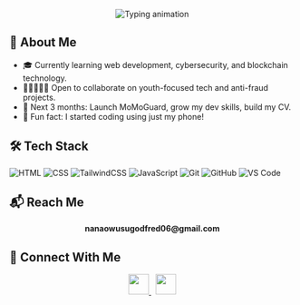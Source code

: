 <!-- Animated Intro -->
<p align="center">
  <img src="https://readme-typing-svg.herokuapp.com?font=Fira+Code&duration=3000&pause=1000&color=00F7FF&center=true&vCenter=true&width=450&lines=Hi+there+%F0%9F%91%8B+I'm+Godfred+Nana+Owusu;Web+Dev+%7C+Cybersecurity+%7C+Blockchain+Explorer;Building+Tech+That+Protects+and+Empowers" alt="Typing animation" />
</p>

## 🚀 About Me
- 🎓 Currently learning web development, cybersecurity, and blockchain technology.
- 🧑🏾‍🤝‍🧑🏾 Open to collaborate on youth-focused tech and anti-fraud projects.
- 🌱 Next 3 months: Launch MoMoGuard, grow my dev skills, build my CV.
- 🧠 Fun fact: I started coding using just my phone!

## 🛠 Tech Stack
![HTML](https://img.shields.io/badge/-HTML5-E34F26?style=flat-square&logo=html5&logoColor=fff)
![CSS](https://img.shields.io/badge/-CSS3-1572B6?style=flat-square&logo=css3)
![TailwindCSS](https://img.shields.io/badge/-TailwindCSS-38B2AC?style=flat-square&logo=tailwind-css)
![JavaScript](https://img.shields.io/badge/-JavaScript-F7DF1E?style=flat-square&logo=javascript&logoColor=black)
![Git](https://img.shields.io/badge/-Git-F05032?style=flat-square&logo=git)
![GitHub](https://img.shields.io/badge/-GitHub-181717?style=flat-square&logo=github)
![VS Code](https://img.shields.io/badge/-VSCode-007ACC?style=flat-square&logo=visual-studio-code)

## 📬 Reach Me
<p align="center"><strong>nanaowusugodfred06@gmail.com</strong></p>

## 🤝 Connect With Me

<p align="center">
  <a href="https://www.linkedin.com/in/godfrednanaowusu-264a10263">
    <img src="https://img.shields.io/badge/Connect%20on-LinkedIn-0A66C2?style=for-the-badge&logo=linkedin&logoColor=white" height="36" />
  </a>
  &nbsp;
  <a href="https://x.com/Godfred06">
    <img src="https://img.shields.io/badge/Follow%20on-X-000000?style=for-the-badge&logo=twitter&logoColor=white" height="36" />
  </a>
</p>